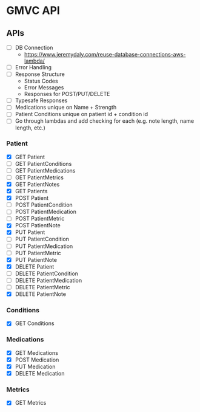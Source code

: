 # GMVC API

## APIs

- [ ] DB Connection
  - https://www.jeremydaly.com/reuse-database-connections-aws-lambda/
- [ ] Error Handling
- [ ] Response Structure
  - Status Codes
  - Error Messages
  - Responses for POST/PUT/DELETE
- [ ] Typesafe Responses
- [ ] Medications unique on Name + Strength
- [ ] Patient Conditions unique on patient id + condition id
- [ ] Go through lambdas and add checking for each (e.g. note length, name length, etc.)

### Patient

- [x] GET Patient
- [ ] GET PatientConditions
- [ ] GET PatientMedications
- [ ] GET PatientMetrics
- [x] GET PatientNotes
- [x] GET Patients
- [x] POST Patient
- [ ] POST PatientCondition
- [ ] POST PatientMedication
- [ ] POST PatientMetric
- [x] POST PatientNote
- [x] PUT Patient
- [ ] PUT PatientCondition
- [ ] PUT PatientMedication
- [ ] PUT PatientMetric
- [x] PUT PatientNote
- [x] DELETE Patient
- [ ] DELETE PatientCondition
- [ ] DELETE PatientMedication
- [ ] DELETE PatientMetric
- [x] DELETE PatientNote

### Conditions

- [x] GET Conditions

### Medications

- [x] GET Medications
- [x] POST Medication
- [x] PUT Medication
- [x] DELETE Medication

### Metrics

- [x] GET Metrics
